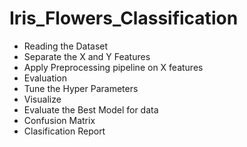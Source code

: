 # Iris_Flowers_Classification
* Reading the Dataset
* Separate the X and Y Features
* Apply Preprocessing pipeline on X features
* Evaluation
* Tune the Hyper Parameters
* Visualize
* Evaluate the Best Model for data
* Confusion Matrix
* Clasification Report

